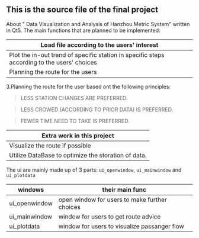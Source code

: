 
## This is the source file of the final project
About " Data Visualization and Analysis of Hanzhou Metric System" written in Qt5.
The main functions that are planned to be implemented:

|Load file according to the users' interest|
|-|
|Plot the in-out trend of specific station in specific steps according to the users' choices|
|Planning the route for the users|


3.Planning the route for the user based ont the following principles:

>LESS STATION CHANGES ARE PREFERRED.

>LESS CROWED (ACCORDING TO PRIOR DATA) IS PREFERRED.

>FEWER TIME NEED TO TAKE IS  PREFERRED.

|Extra work in this project|
|-|
|Visualize the route if possible|
|Utilize DataBase to optimize the storation of data.|

The ui are mainly made up of 3 parts: `ui_openwindow`, `ui_mainwindow` and `ui_plotdata`

|windows|their main func|
|-|-|
|ui_openwindow|open window for users to make further choices|
|ui_mainwindow|window for users to get route advice|
|ui_plotdata|window for users to visualize passanger flow|

    


